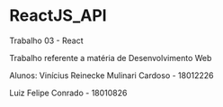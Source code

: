 # ReactJS_API

Trabalho 03 - React
  
Trabalho referente a matéria de Desenvolvimento Web

Alunos:
  Vinícius Reinecke Mulinari Cardoso - 18012226
  
  Luiz Felipe Conrado                - 18010826
